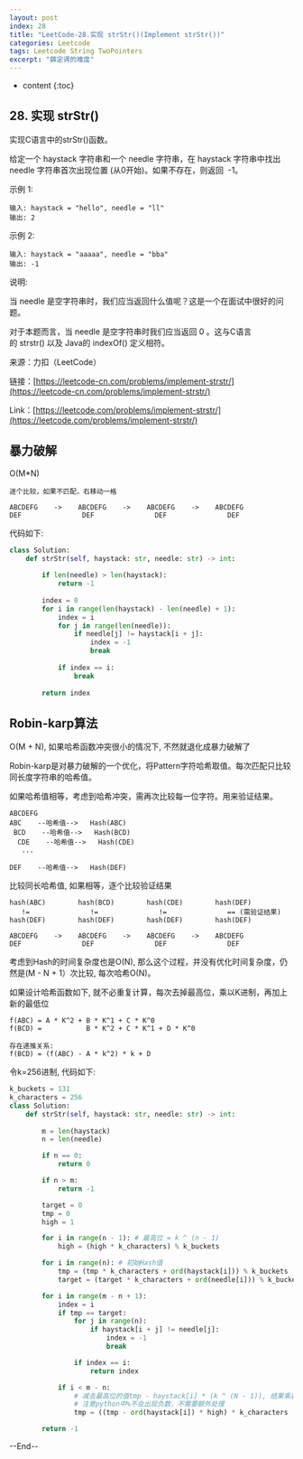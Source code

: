 ```yaml
---
layout: post
index: 28
title: "LeetCode-28.实现 strStr()(Implement strStr())"
categories: Leetcode
tags: Leetcode String TwoPointers
excerpt: "薛定谔的难度"
---
```


* content
{:toc}

## 28. 实现 strStr()

实现C语言中的strStr()函数。

给定一个 haystack 字符串和一个 needle 字符串，在 haystack 字符串中找出 needle 字符串首次出现位置 (从0开始)。如果不存在，则返回  -1。

示例 1:

```
输入: haystack = "hello", needle = "ll"
输出: 2
```

示例 2:

```
输入: haystack = "aaaaa", needle = "bba"
输出: -1
```

说明:

当 needle 是空字符串时，我们应当返回什么值呢？这是一个在面试中很好的问题。

对于本题而言，当 needle 是空字符串时我们应当返回 0 。这与C语言的 strstr() 以及 Java的 indexOf() 定义相符。

来源：力扣（LeetCode）

链接：[https://leetcode-cn.com/problems/implement-strstr/](https://leetcode-cn.com/problems/implement-strstr/)

Link：[https://leetcode.com/problems/implement-strstr/](https://leetcode.com/problems/implement-strstr/)

## 暴力破解

O(M*N)

```
逐个比较，如果不匹配，右移动一格

ABCDEFG    ->    ABCDEFG    ->    ABCDEFG    ->    ABCDEFG     
DEF               DEF               DEF               DEF
```

代码如下:

```python
class Solution:
    def strStr(self, haystack: str, needle: str) -> int:
        
        if len(needle) > len(haystack):
            return -1
        
        index = 0
        for i in range(len(haystack) - len(needle) + 1):
            index = i
            for j in range(len(needle)):
                if needle[j] != haystack[i + j]:
                    index = -1
                    break
            
            if index == i:
                break
            
        return index
```

## Robin-karp算法

O(M + N), 如果哈希函数冲突很小的情况下, 不然就退化成暴力破解了

Robin-karp是对暴力破解的一个优化，将Pattern字符哈希取值。每次匹配只比较同长度字符串的哈希值。

如果哈希值相等，考虑到哈希冲突，需再次比较每一位字符。用来验证结果。

```
ABCDEFG
ABC    --哈希值-->   Hash(ABC)
 BCD    --哈希值-->   Hash(BCD)
  CDE    --哈希值-->   Hash(CDE)
   ...     

DEF    --哈希值-->   Hash(DEF)   
```

比较同长哈希值, 如果相等，逐个比较验证结果

```
hash(ABC)        hash(BCD)        hash(CDE)        hash(DEF) 
   !=               !=               !=               == (需验证结果)
hash(DEF)        hash(DEF)        hash(DEF)        hash(DEF)
   
ABCDEFG    ->    ABCDEFG    ->    ABCDEFG    ->    ABCDEFG
DEF               DEF               DEF               DEF
```

考虑到Hash的时间复杂度也是O(N), 那么这个过程，并没有优化时间复杂度，仍然是(M - N + 1）次比较, 每次哈希O(N)。

如果设计哈希函数如下, 就不必重复计算，每次去掉最高位，乘以K进制，再加上新的最低位

```
f(ABC) = A * K^2 + B * K^1 + C * K^0
f(BCD) =           B * K^2 + C * K^1 + D * K^0

存在递推关系:
f(BCD) = (f(ABC) - A * k^2) * k + D
```

令k=256进制, 代码如下:

```python
k_buckets = 131
k_characters = 256
class Solution:
    def strStr(self, haystack: str, needle: str) -> int:
        
        m = len(haystack)
        n = len(needle)

        if n == 0:
            return 0

        if n > m:
            return -1

        target = 0
        tmp = 0
        high = 1

        for i in range(n - 1): # 最高位 = k ^ (n - 1)
            high = (high * k_characters) % k_buckets

        for i in range(n): # 初始Hash值
            tmp = (tmp * k_characters + ord(haystack[i])) % k_buckets
            target = (target * k_characters + ord(needle[i])) % k_buckets

        for i in range(m - n + 1):
            index = i
            if tmp == target:
                for j in range(n):
                    if haystack[i + j] != needle[j]:
                        index = -1
                        break

                if index == i:
                    return index

            if i < m - n:
                # 减去最高位的值tmp - haystack[i] * (k ^ (N - 1)), 结果乘以256, 再加上新的个位
                # 注意python中%不会出现负数，不需要额外处理
                tmp = ((tmp - ord(haystack[i]) * high) * k_characters  + ord(haystack[i + n])) % k_buckets

        return -1
```

--End--


